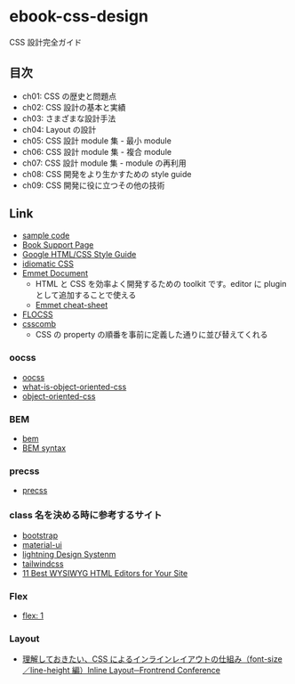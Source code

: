 # ebook-css-design

CSS 設計完全ガイド

## 目次

- ch01: CSS の歴史と問題点
- ch02: CSS 設計の基本と実績
- ch03: さまざまな設計手法
- ch04: Layout の設計
- ch05: CSS 設計 module 集 - 最小 module
- ch06: CSS 設計 module 集 - 複合 module
- ch07: CSS 設計 module 集 - module の再利用
- ch08: CSS 開発をより生かすための style guide
- ch09: CSS 開発に役に立つその他の技術

## Link

- [sample code](https://css-architecture-perfect.guide/)
- [Book Support Page](https://gihyo.jp/book/2020/978-4-297-11173-1/support)
- [Google HTML/CSS Style Guide](https://google.github.io/styleguide/htmlcssguide.html)
- [idiomatic CSS](https://github.com/necolas/idiomaticcss)
- [Emmet Document](https://docs.emmet.io/)
  - HTML と CSS を効率よく開発するための toolkit です。editor に plugin として追加することで使える
  - [Emmet cheat-sheet](https://docs.emmet.io/cheat-sheet)
- [FLOCSS](https://github.com/hiloki/flocss)
- [csscomb](https://csscomb.herokuapp.com/online)
  - CSS の property の順番を事前に定義した通りに並び替えてくれる

### oocss

- [oocss](http://oocss.org/)
- [what-is-object-oriented-css](https://www.slideshare.net/stubbornella/what-is-object-oriented-css)
- [object-oriented-css](https://www.slideshare.net/stubbornella/object-oriented-css)

### BEM

- [bem](https://en.bem.info/)
- [BEM syntax](https://csswizardry.com/2013/01/mindbemding-getting-your-head-round-bem-syntax/)

### precss

- [precss](https://precss.io/ja/)

### class 名を決める時に参考するサイト

- [bootstrap](https://getbootstrap.com/docs/5.1/getting-started/introduction/)
- [material-ui](https://mui.com/material-ui/react-autocomplete/)
- [lightning Design Systenm](https://www.lightningdesignsystem.com/)
- [tailwindcss](https://tailwindcss.com/)
- [11 Best WYSIWYG HTML Editors for Your Site](https://blog.hubspot.com/website/best-wysiwyg-html-editor#:~:text=A%20WYSIWYG%20editor%20%E2%80%94%20short%20for,displayed%20on%20your%20live%20website.)

### Flex

- [flex: 1](https://miyattiblog.com/explanation-of-flex-property/)

### Layout

- [理解しておきたい、CSS によるインラインレイアウトの仕組み（font-size／line-height 編）Inline Layout─Frontrend Conference](https://html5experts.jp/takazudo/13339/)
